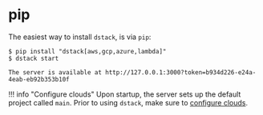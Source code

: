 # pip

The easiest way to install `dstack`, is via `pip`:

<div class="termy">

```shell
$ pip install "dstack[aws,gcp,azure,lambda]"
$ dstack start

The server is available at http://127.0.0.1:3000?token=b934d226-e24a-4eab-eb92b353b10f
```

</div>

!!! info "Configure clouds"
    Upon startup, the server sets up the default project called `main`.
    Prior to using `dstack`, make sure to [configure clouds](../guides/clouds.md#configuring-clouds-with-dstack).